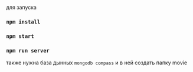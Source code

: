 для запуска
### `npm install`
### `npm start`
### `npm run server`
также нужна база дынных  `mongodb compass` и в ней создать папку movie 
